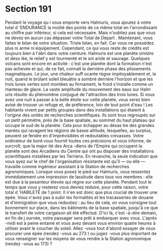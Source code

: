 # Section 191

Pendant le voyage qu i vous emporte vers Halmuris, vous ajoutez
à votre total d 'ENDURANCE  la moitié des points de ce même
total en l'arrondissant au chiffre pair inférieur, si cela est
nécessaire. Mais n'oubliez pas que vous ne devez en aucun cas
dépasser votre Total de Départ . Maintenant, vous faites le bilan
de votre situation. Triste bilan, en fait. Car vous ne possédez plus
ni arme ni équipement. Cependant, ce qui vous reste de crédits
est toujours bien  à l'abri dans votre ceinture. Halmuris est une
planète sinistre et déso lée, le relief y est tourmenté et le sol aride
et sauvage. Quelques volcans sont encore en activité : c'est une
planète dont la formation n'est pas achevée et qui, de ce fait,
connaît la dernière phase des plissements magmatiques. Le jour,
une chaleur suff ocante règne impitoyablement et, la nuit, quand
le brûlant soleil bleuâtre a sombré derrière l'horizon et que les
trois lunes vertes sont montées au firmament, le froid s'installe
comme un manteau de glace. La vaste amplitude du mouvement
des eaux sur Halm uris résulte du phénomène conjugué de
l'attraction des trois lunes. Si vous avez une nuit à passer  à la
belle étoile sur cette planète, vous serez bien avisé de trouver un
refuge et, de préférence, loin de tout point d'eau ! Les habitants
vivent par petits  groupes dans des installations qui étaient  à
l'origine des unités de recherches scientifiques. Ils sont tous
regroupés sur un petit périmètre, près de la base spatiale, au
sommet du haut plateau qui occupe le sud de la planète. Cela
pour échapper au désas tre des grandes marées qui ravagent les
régions de basse altitude, lesquelles, au surplus, peuvent se
fendre en d'imprévisibles et redoutables crevasses. Votre
ordinateur de bord vous fournit toutes ces précisions et vous
informe, de surcroît, que la major ité des Arca -diens de l'Empire
qui occupent la planète sont des Arcadiens du Centre qui ont pu
disposer des installations scientifiques installées par les Terriens.
En revanche, la seule indication que vous ayez sur le chef de
l'organisation résistante est  qu'il — ou elle — travaille comme
ingénieur assistant à la Station de recherches agronomiques.
Lorsque vous posez le pied sur Halmuris, vous ressentez
immédiatement une impression de lassitude dans tous vos
membres : elle est due à la pesanteur élevée qui  règne sur cette
planète. Pendant tout le temps que vous y resterez vous devrez
réduire, pour cette raison, votre total d 'HABILETÉ  de 1 point.
Il n'en est donc que plus crucial de trouver une épée. Vous n'avez
pas à subir les formalités et les tracasseries  de douane et
d'immigration que vous redoutiez : au lieu de cela, on vous
consigne tout bonnement sur place, dans les bâtiments de la base
spatiale, jusqu'à ce que le transfert de votre cargaison ait été
effectué. D'ici là, c'est -à-dire demain, en fin de j ournée, votre
passager sera prêt à embarquer avec vous. L'après -midi est à
peine entamé et vous avez devant vous environ quatre heures à
utiliser avant le coucher du soleil. Allez -vous tout d'abord essayer
de vous procurer une épée (rendez -vous au 273 ) ou jugez -vous
plus important de vous renseigner sur les moyens de vous rendre
à la Station agronomique (rendez -vous au 173) ?